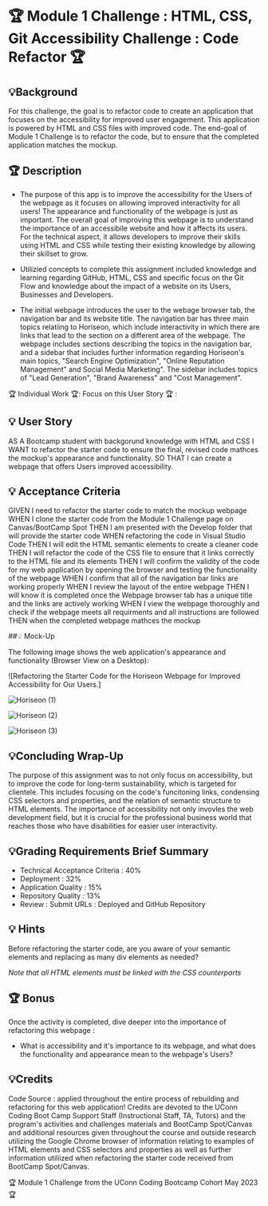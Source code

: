 # 🏆 Module 1 Challenge : HTML, CSS, Git Accessibility Challenge : Code Refactor 🏆



## 💡Background 

For this challenge, the goal is to refactor code to create an application that focuses on the accessibility for improved user engagement. This application is powered by HTML and CSS files with improved code. The end-goal of Module 1 Challenge is to refactor the code, but to ensure that the completed application matches the mockup.



## 🏆 Description

* The purpose of this app is to improve the accessibility for the Users of the webpage as it focuses on allowing improved interactivity for all users! The appearance and functionality of the webpage is just as important. The overall goal of improving this webpage is to understand the importance of an accessibile website and how it affects its users. For the technical aspect, it allows developers to improve their skills using HTML and CSS while testing their existing knowledge by allowing their skillset to grow. 

* Utilizied concepts to complete this assignment included knowledge and learning regarding GitHub, HTML, CSS and specific focus on the Git Flow and knowledge about the impact of a website on its Users, Businesses and Developers.

* The initial webpage introduces the user to the webage browser tab, the navigation bar and its website title. The navigation bar has three main topics relatiing to Horiseon, which include interactivity in which there are links that lead to the section on a different area of the webpage. The webpage includes sections describing the topics in the navigation bar, and a sidebar that includes further information regarding Horiseon's main topics, "Search Engine Optimization", "Online Reputation Management" and Social Media Marketing". The sidebar includes topics of "Lead Generation", "Brand Awareness" and "Cost Management". 



🏆 Individual Work 🏆: Focus on this User Story 🏆 : 


## 💡 User Story

AS A Bootcamp student with backgorund knowledge with HTML and CSS
I WANT to refactor the starter code to ensure the final, revised code mathces the mockup's appearance and functionality. 
SO THAT I can create a webpage that offers Users improved accessibility.



## 💡 Acceptance Criteria

GIVEN I need to refactor the starter code to match the mockup webpage
WHEN I clone the starter code from the Module 1 Challenge page on Canvas/BootCamp Spot
THEN I am presented with the Develop folder that will provide the starter code
WHEN refactoring the code in Visual Studio Code
THEN I will edit the HTML semantic elements to create a cleaner code
THEN I will refactor the code of the CSS file to ensure that it links correctly to the HTML file and its elements
THEN I will confirm the validity of the code for my web application by opening the browser and testing the functionality of the webpage
WHEN I confirm that all of the navigation bar links are working properly
WHEN I review the layout of the entire webpage 
THEN I will know it is completed once the Webpage browser tab has a unique title and the links are actively working
WHEN I view the webpage thoroughly and check if the webpage meets all requirments and all instructions are followed 
THEN when the completed webpage mathces the mockup



##💡 Mock-Up 

The following image shows the web application's appearance and functionality (Browser View on a Desktop): 

![Refactoring the Starter Code for the Horiseon Webpage for Improved Accessibility for Our Users.] 

![Horiseon (1)](https://github.com/mayamccann/module1challenge/assets/112992245/d25da8a0-5250-4114-a0f7-f70cd631c89d)

![Horiseon (2)](https://github.com/mayamccann/module1challenge/assets/112992245/f59e9331-af9b-41d8-9be6-ed9f9e4edaff)

![Horiseon (3)](https://github.com/mayamccann/module1challenge/assets/112992245/b0280a0b-efd1-4b0f-8c75-abac06fac5bf)



## 💡Concluding Wrap-Up

The purpose of this assignment was to not only focus on accessibility, but to improve the code for long-term sustainability, which is targeted for clientele. This includes focusing on the code's funcitoning links, condensing CSS selectors and properties, and the relation of semantic structure to HTML elements. The importance of accessibility not only invovles the web development field, but it is crucial for the professional business world that reaches those who have disabilities for easier user interactivity.

## 💡Grading Requirements Brief Summary

* Technical Acceptance Criteria : 40%
* Deployment : 32%
* Application Quality : 15%
* Repository Quality : 13%
* Review : Submit URLs : Deployed and GitHub Repository


## 💡 Hints

Before refactoring the starter code, are you aware of your semantic elements and replacing as many div elements as needed? 

*Note that all HTML elements must be linked with the CSS counterparts*


## 🏆 Bonus

Once the activity is completed, dive deeper into the importance of refactoring this webpage :

* What is accessibility and it's importance to its webpage, and what does the functionality and appearance mean to the webpage's Users?


## 💡Credits

Code Source : applied throughout the entire process of rebuilding and refactoring for this web application! Credits are devoted to the UConn Coding Boot Camp Support Staff (Instructional Staff, TA, Tutors) and the program's activities and challenges materials and BootCamp Spot/Canvas and additional resources given throughout the course and outside research utilizing the Google Chrome browser of information relating to examples of HTML elements and CSS selectors and properties as well as further information utiliized when refactoring the starter code received from BootCamp Spot/Canvas. 


🏆 Module 1 Challenge from the UConn Coding Bootcamp Cohort May 2023 🏆